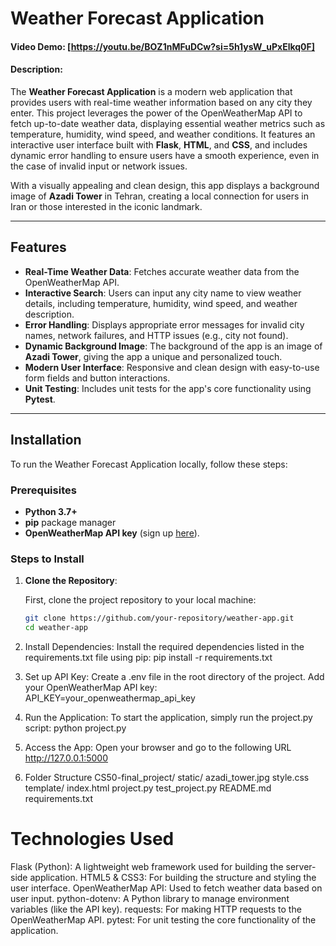 # Weather Forecast Application

#### Video Demo: [https://youtu.be/BOZ1nMFuDCw?si=5h1ysW_uPxElkq0F]

#### Description:

The **Weather Forecast Application** is a modern web application that provides users with real-time weather information based on any city they enter. This project leverages the power of the OpenWeatherMap API to fetch up-to-date weather data, displaying essential weather metrics such as temperature, humidity, wind speed, and weather conditions. It features an interactive user interface built with **Flask**, **HTML**, and **CSS**, and includes dynamic error handling to ensure users have a smooth experience, even in the case of invalid input or network issues.

With a visually appealing and clean design, this app displays a background image of **Azadi Tower** in Tehran, creating a local connection for users in Iran or those interested in the iconic landmark.

---

## Features

- **Real-Time Weather Data**: Fetches accurate weather data from the OpenWeatherMap API.
- **Interactive Search**: Users can input any city name to view weather details, including temperature, humidity, wind speed, and weather description.
- **Error Handling**: Displays appropriate error messages for invalid city names, network failures, and HTTP issues (e.g., city not found).
- **Dynamic Background Image**: The background of the app is an image of **Azadi Tower**, giving the app a unique and personalized touch.
- **Modern User Interface**: Responsive and clean design with easy-to-use form fields and button interactions.
- **Unit Testing**: Includes unit tests for the app's core functionality using **Pytest**.

---

## Installation

To run the Weather Forecast Application locally, follow these steps:

### Prerequisites

- **Python 3.7+**
- **pip** package manager
- **OpenWeatherMap API key** (sign up [here](https://openweathermap.org/)).

### Steps to Install

1. **Clone the Repository**:

   First, clone the project repository to your local machine:
   ```bash
   git clone https://github.com/your-repository/weather-app.git
   cd weather-app

2. Install Dependencies:
Install the required dependencies listed in the requirements.txt file using pip:
pip install -r requirements.txt
3. Set up API Key:
Create a .env file in the root directory of the project.
Add your OpenWeatherMap API key:
API_KEY=your_openweathermap_api_key
4. Run the Application:
To start the application, simply run the project.py script:
python project.py
5. Access the App:
Open your browser and go to the following URL
http://127.0.0.1:5000
6. Folder Structure
CS50-final_project/
    static/
        azadi_tower.jpg
        style.css
    template/
        index.html
    project.py
    test_project.py
    README.md
    requirements.txt
# Technologies Used
Flask (Python): A lightweight web framework used for building the server-side application.
HTML5 & CSS3: For building the structure and styling the user interface.
OpenWeatherMap API: Used to fetch weather data based on user input.
python-dotenv: A Python library to manage environment variables (like the API key).
requests: For making HTTP requests to the OpenWeatherMap API.
pytest: For unit testing the core functionality of the application.
